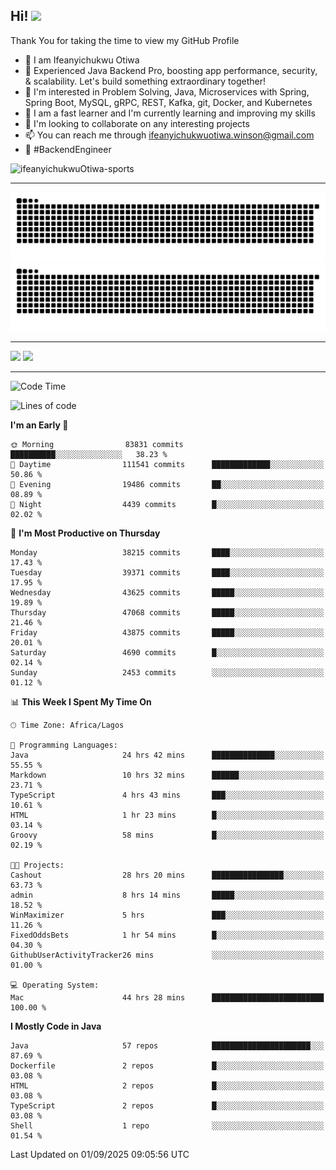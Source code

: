 <!-- BLOG-POST-LIST:START --><!-- BLOG-POST-LIST:END -->

## Hi! <img src="https://media.giphy.com/media/hvRJCLFzcasrR4ia7z/giphy.gif" width="4%"> 

Thank You for taking the time to view my GitHub Profile

- 👋 I am Ifeanyichukwu Otiwa
- 🚀 Experienced Java Backend Pro, boosting app performance, security, & scalability. Let's build something extraordinary together!
- 👀 I'm interested in Problem Solving, Java, Microservices with Spring, Spring Boot, MySQL, gRPC, REST, Kafka, git, Docker, and Kubernetes
- 🌱 I am a fast learner and I'm currently learning and improving my skills
- 💞️ I'm looking to collaborate on any interesting projects
- 📫 You can reach me through ifeanyichukwuotiwa.winson@gmail.com
- 🚀 #BackendEngineer

<p align="left" marginTop="10px"> <img src="https://komarev.com/ghpvc/?username=ifeanyichukwuOtiwa-sports&label=Profile%20views&color=0e75b6&style=for-the-badge" alt="ifeanyichukwuOtiwa-sports" /> </p>

***

<!--🐍📈SNAKEGRAPH / 🌐WEBSITE: https://github.com/Platane/snk -->
![github contribution grid snake animation](https://raw.githubusercontent.com/ifeanyichukwuOtiwa-sports/ifeanyichukwuOtiwa-sports/output/github-contribution-grid-snake-dark.svg#gh-dark-mode-only)![github contribution grid snake animation](https://raw.githubusercontent.com/ifeanyichukwuOtiwa-sports/ifeanyichukwuOtiwa-sports/output/github-contribution-grid-snake.svg#gh-light-mode-only)

***

<p float="left">
  <img float="left" src="https://github-readme-stats.vercel.app/api?username=ifeanyichukwuOtiwa-sports&count_private=true&include_all_commits=true&theme=react&show_icons=true" />
  <img float="right" src="https://github-readme-stats.vercel.app/api/top-langs/?username=ifeanyichukwuOtiwa-sports&layout=compact&show_icons=true&theme=react" /> 
</p>

***



<!--START_SECTION:waka-->
![Code Time](http://img.shields.io/badge/Code%20Time-4%2C154%20hrs%208%20mins-blue)

![Lines of code](https://img.shields.io/badge/From%20Hello%20World%20I%27ve%20Written-63.0%20million%20lines%20of%20code-blue)

**I'm an Early 🐤** 

```text
🌞 Morning                83831 commits       ██████████░░░░░░░░░░░░░░░   38.23 % 
🌆 Daytime                111541 commits      █████████████░░░░░░░░░░░░   50.86 % 
🌃 Evening                19486 commits       ██░░░░░░░░░░░░░░░░░░░░░░░   08.89 % 
🌙 Night                  4439 commits        █░░░░░░░░░░░░░░░░░░░░░░░░   02.02 % 
```
📅 **I'm Most Productive on Thursday** 

```text
Monday                   38215 commits       ████░░░░░░░░░░░░░░░░░░░░░   17.43 % 
Tuesday                  39371 commits       ████░░░░░░░░░░░░░░░░░░░░░   17.95 % 
Wednesday                43625 commits       █████░░░░░░░░░░░░░░░░░░░░   19.89 % 
Thursday                 47068 commits       █████░░░░░░░░░░░░░░░░░░░░   21.46 % 
Friday                   43875 commits       █████░░░░░░░░░░░░░░░░░░░░   20.01 % 
Saturday                 4690 commits        █░░░░░░░░░░░░░░░░░░░░░░░░   02.14 % 
Sunday                   2453 commits        ░░░░░░░░░░░░░░░░░░░░░░░░░   01.12 % 
```


📊 **This Week I Spent My Time On** 

```text
🕑︎ Time Zone: Africa/Lagos

💬 Programming Languages: 
Java                     24 hrs 42 mins      ██████████████░░░░░░░░░░░   55.55 % 
Markdown                 10 hrs 32 mins      ██████░░░░░░░░░░░░░░░░░░░   23.71 % 
TypeScript               4 hrs 43 mins       ███░░░░░░░░░░░░░░░░░░░░░░   10.61 % 
HTML                     1 hr 23 mins        █░░░░░░░░░░░░░░░░░░░░░░░░   03.14 % 
Groovy                   58 mins             █░░░░░░░░░░░░░░░░░░░░░░░░   02.19 % 

🐱‍💻 Projects: 
Cashout                  28 hrs 20 mins      ████████████████░░░░░░░░░   63.73 % 
admin                    8 hrs 14 mins       █████░░░░░░░░░░░░░░░░░░░░   18.52 % 
WinMaximizer             5 hrs               ███░░░░░░░░░░░░░░░░░░░░░░   11.26 % 
FixedOddsBets            1 hr 54 mins        █░░░░░░░░░░░░░░░░░░░░░░░░   04.30 % 
GithubUserActivityTracker26 mins             ░░░░░░░░░░░░░░░░░░░░░░░░░   01.00 % 

💻 Operating System: 
Mac                      44 hrs 28 mins      █████████████████████████   100.00 % 
```

**I Mostly Code in Java** 

```text
Java                     57 repos            ██████████████████████░░░   87.69 % 
Dockerfile               2 repos             █░░░░░░░░░░░░░░░░░░░░░░░░   03.08 % 
HTML                     2 repos             █░░░░░░░░░░░░░░░░░░░░░░░░   03.08 % 
TypeScript               2 repos             █░░░░░░░░░░░░░░░░░░░░░░░░   03.08 % 
Shell                    1 repo              ░░░░░░░░░░░░░░░░░░░░░░░░░   01.54 % 
```




 Last Updated on 01/09/2025 09:05:56 UTC
<!--END_SECTION:waka-->

<!--
<p align="center">
![trophy](https://github-profile-trophy.vercel.app/?username=ifeanyichukwuOtiwa-sports&theme=onedark) (https://github.com/ryo-ma/github-profile-trophy)
</p>
-->

<!---
ifeanyi-otiwa/ifeanyi-otiwa is a ✨ special ✨ repository because its `README.md` (this file) appears on your GitHub profile.
You can click the Preview link to take a look at your changes.
--->
